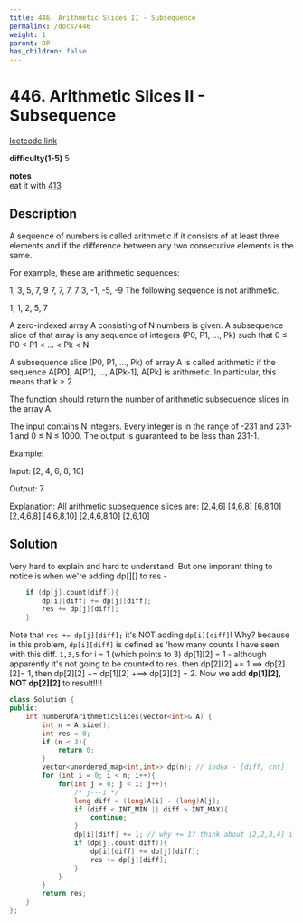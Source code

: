 ```yaml
---
title: 446. Arithmetic Slices II - Subsequence
permalink: /docs/446
weight: 1
parent: DP
has_children: false
---
```

# 446. Arithmetic Slices II - Subsequence
[leetcode link](https://leetcode.com/problems/arithmetic-slices-ii-subsequence/)

**difficulty(1-5)** 
5

**notes**   
eat it with [413](/docs/413)

## Description
A sequence of numbers is called arithmetic if it consists of at least three elements and if the difference between any two consecutive elements is the same.

For example, these are arithmetic sequences:

1, 3, 5, 7, 9
7, 7, 7, 7
3, -1, -5, -9
The following sequence is not arithmetic.

1, 1, 2, 5, 7
 
A zero-indexed array A consisting of N numbers is given. A subsequence slice of that array is any sequence of integers (P0, P1, ..., Pk) such that 0 ≤ P0 < P1 < ... < Pk < N.

A subsequence slice (P0, P1, ..., Pk) of array A is called arithmetic if the sequence A[P0], A[P1], ..., A[Pk-1], A[Pk] is arithmetic. In particular, this means that k ≥ 2.

The function should return the number of arithmetic subsequence slices in the array A.

The input contains N integers. Every integer is in the range of -231 and 231-1 and 0 ≤ N ≤ 1000. The output is guaranteed to be less than 231-1.

 
Example:

Input: [2, 4, 6, 8, 10]

Output: 7

Explanation:
All arithmetic subsequence slices are:
[2,4,6]
[4,6,8]
[6,8,10]
[2,4,6,8]
[4,6,8,10]
[2,4,6,8,10]
[2,6,10]

## Solution
Very hard to explain and hard to understand. But one imporant thing to notice is when we're adding dp[][] to res - 
```c++
    if (dp[j].count(diff)){
        dp[i][diff] += dp[j][diff];
        res += dp[j][diff];
    }
```
Note that `res += dp[j][diff];` it's NOT adding `dp[i][diff]`! Why? because in this problem, `dp[i][diff]` is defined as 'how many counts I have seen with this diff. `1,3,5` for i = 1 (which points to 3) dp[1][2] = 1 - although apparently it's not going to be counted to res. then dp[2][2] += 1 ==> dp[2][2]= 1, then dp[2][2] += dp[1][2] +==> dp[2][2] = 2. Now we add **dp[1][2], NOT dp[2][2]** to result!!!!


```c++
class Solution {
public:
    int numberOfArithmeticSlices(vector<int>& A) {
        int n = A.size();
        int res = 0;
        if (n < 3){
            return 0;
        }
        vector<unordered_map<int,int>> dp(n); // index - [diff, cnt]
        for (int i = 0; i < n; i++){
            for(int j = 0; j < i; j++){
                /* j---i */
                long diff = (long)A[i] - (long)A[j];
                if (diff < INT_MIN || diff > INT_MAX){
                    continue;
                }
                dp[i][diff] += 1; // why += 1? think about [2,2,3,4] i = 2, diff = 1, dp[2][1] = 2, not 1!
                if (dp[j].count(diff)){
                    dp[i][diff] += dp[j][diff];
                    res += dp[j][diff];
                }
            }    
        }
        return res;
    }
};
```

<!-- 
Default label
{: .label }

Blue label
{: .label .label-blue }

Stable
{: .label .label-green }

New release
{: .label .label-purple }

Coming soon
{: .label .label-yellow }

Deprecated
{: .label .label-red } -->
